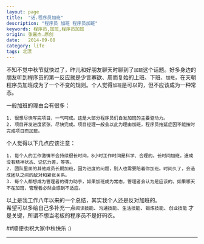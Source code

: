 ```yaml
---
layout: page
title:  "话.程序员加班"
description: "程序员 加班 程序员加班"
keywords: 程序员,加班,程序员加班
origin: 张嘉杰.原创
date:   2014-09-08
category: life
tags: 北漂
---
```

不知不觉中秋节就快过了，昨儿和好朋友聊天时聊到了`加班`这个话题。好多身边的朋友听到程序员的第一反应就是少言寡欲、周而复始的上班、下班、`加班`，在天朝程序员加班成为了一个不变的规则。个人觉得`加班`是可以的，但不应该成为一种常态。  
<!--more-->

一般加班的理由会有很多：

	1. 很想尽快写完项目，一气呵成。这是大部分程序员们自发加班的主要驱动力。
	2. 项目开发进度紧张，尽快完成。项目经理一般会以此为理由加班，程序员拖延症因不能按时完成项目而加班。

个人觉得以下几点应该注意：  

	1. 每个人的工作激情不会持续很长时间，8小时工作时间是科学、合理的。长时间加班，造成没有精神状态、记忆力差，等等。  
	2. 团队里面的其他成员长期加班，因为进度的问题，别人也需要陪着你加班。时间久了，会造成团队之间的敌对和紧张关系。  
	3. 每个人都想成为管理者的得力助手，如果加班成为常态，管理者会认为是应该的。如果哪天不在加班，管理者必然会感到不适应。

以上是我工作八年以来的一个总结，其实我个人还是反对加班的。  
希望可以多给自己多补充一点`阅读技能`、`沟通技能`、`生活技能`、`锻炼技能`、`创业技能` 才是关键，所谓不想当老板的程序员不是好码农。  

##顺便也祝大家中秋快乐 :)

---------------------------------------